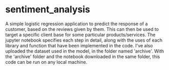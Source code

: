 # sentiment_analysis
A simple logistic regression application to predict the response of a customer, based on the reviews given by them. This can then be used to target a specific client base for some particular products/services.
The jupyter notebook specifies each step in detail, along with the uses of each library and function that have been implemented in the code.
I've also uploaded the dataset used in the model, in the folder named 'archive'.
With the 'archive' folder and the notebook downloaded in the same folder, this code can be run on any local machine.

